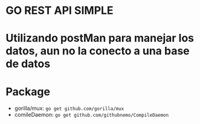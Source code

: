 # GO REST API SIMPLE

# Utilizando postMan para manejar los datos, aun no la conecto a una base de datos

# Package
* gorilla/mux: `go get github.com/gorilla/mux`
* comileDaemon: `go get github.com/githubnemo/CompileDaemon`